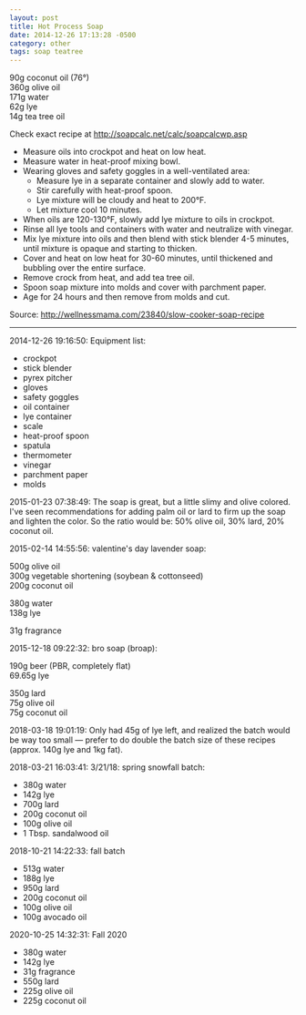 ```yaml
---
layout: post
title: Hot Process Soap
date: 2014-12-26 17:13:28 -0500
category: other
tags: soap teatree
---
```

90g coconut oil (76°)  
360g olive oil  
171g water  
62g lye  
14g tea tree oil
  

Check exact recipe at http://soapcalc.net/calc/soapcalcwp.asp

* Measure oils into crockpot and heat on low heat.
* Measure water in heat-proof mixing bowl.
* Wearing gloves and safety goggles in a well-ventilated area:  
  * Measure lye in a separate container and slowly add to water.
  * Stir carefully with heat-proof spoon.
  * Lye mixture will be cloudy and heat to 200°F.
  * Let mixture cool 10 minutes.
* When oils are 120-130°F, slowly add lye mixture to oils in crockpot.
* Rinse all lye tools and containers with water and neutralize with vinegar.
* Mix lye mixture into oils and then blend with stick blender 4-5 minutes, until mixture is opaque and starting to thicken.
* Cover and heat on low heat for 30-60 minutes, until thickened and bubbling over the entire surface.
* Remove crock from heat, and add tea tree oil.
* Spoon soap mixture into molds and cover with parchment paper.
* Age for 24 hours and then remove from molds and cut.

Source: <http://wellnessmama.com/23840/slow-cooker-soap-recipe>

---

2014-12-26 19:16:50: Equipment list:

* crockpot 
* stick blender
* pyrex pitcher
* gloves
* safety goggles 
* oil container
* lye container
* scale
* heat-proof spoon
* spatula
* thermometer
* vinegar
* parchment paper
* molds

2015-01-23 07:38:49: The soap is great, but a little slimy and olive colored. I've
seen recommendations for adding palm oil or lard to firm up the soap and lighten the
color. So the ratio would be: 50% olive oil, 30% lard, 20% coconut oil.

2015-02-14 14:55:56: valentine's day lavender soap:

500g olive oil  
300g vegetable shortening (soybean & cottonseed)  
200g coconut oil

380g water  
138g lye

31g fragrance

2015-12-18 09:22:32: bro soap (broap):

190g beer (PBR, completely flat)  
69.65g lye

350g lard  
75g olive oil  
75g coconut oil

2018-03-18 19:01:19: Only had 45g of lye left, and realized the batch would be way
too small — prefer to do double the batch size of these recipes (approx. 140g lye
and 1kg fat).

2018-03-21 16:03:41: 3/21/18: spring snowfall batch:
* 380g water
* 142g lye
* 700g lard
* 200g coconut oil
* 100g olive oil
* 1 Tbsp. sandalwood oil

2018-10-21 14:22:33: fall batch
* 513g water
* 188g lye
* 950g lard
* 200g coconut oil
* 100g olive oil
* 100g avocado oil

2020-10-25 14:32:31: Fall 2020
* 380g water
* 142g lye
* 31g fragrance
* 550g lard
* 225g olive oil
* 225g coconut oil
